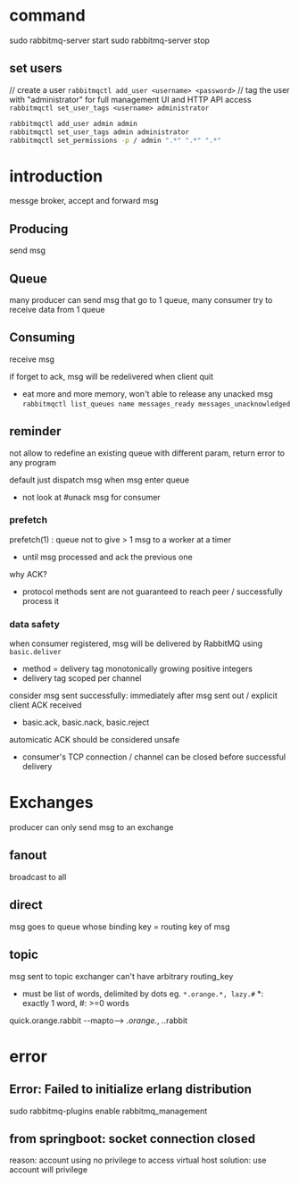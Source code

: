 # command
sudo rabbitmq-server start
sudo rabbitmq-server stop

## set users
// create a user
`rabbitmqctl add_user <username> <password>`
// tag the user with "administrator" for full management UI and HTTP API access
`rabbitmqctl set_user_tags <username> administrator`

```bash
rabbitmqctl add_user admin admin
rabbitmqctl set_user_tags admin administrator
rabbitmqctl set_permissions -p / admin ".*" ".*" ".*"
```

# introduction
messge broker, accept and forward msg

## Producing
send msg

## Queue
many producer can send msg that go to 1 queue, 
many consumer try to receive data from 1 queue

## Consuming
receive msg

if forget to ack, msg will be redelivered when client quit
- eat more and more memory, won't able to release any unacked msg
`rabbitmqctl list_queues name messages_ready messages_unacknowledged`

## reminder
not allow to redefine an existing queue with different param, 
return error to any program

default just dispatch msg when msg enter queue
- not look at #unack msg for consumer

### prefetch
prefetch(1) : queue not to give > 1 msg to a worker at a timer
- until msg processed and ack the previous one

why ACK?
- protocol methods sent are not guaranteed to reach peer / successfully process it

### data safety
when consumer registered, msg will be delivered by RabbitMQ using `basic.deliver`
- method = delivery tag
monotonically growing positive integers
- delivery tag scoped per channel

consider msg sent successfully:
immediately after msg sent out / explicit client ACK received
- basic.ack, basic.nack, basic.reject

automicatic ACK should be considered unsafe
- consumer's TCP connection / channel can be closed before successful delivery



# Exchanges
producer can only send msg to an exchange

## fanout
broadcast to all

## direct
msg goes to queue whose binding key = routing key of msg

## topic
msg sent to topic exchanger can't have arbitrary routing_key
- must be list of words, delimited by dots
eg. `*.orange.*, lazy.#` *: exactly 1 word, #: >=0 words

quick.orange.rabbit --mapto--> *.orange.*, *.*.rabbit



# error
## Error: Failed to initialize erlang distribution
sudo rabbitmq-plugins enable rabbitmq_management  

## from springboot: socket connection closed
reason: account using no privilege to access virtual host
solution: use account will privilege










